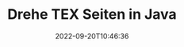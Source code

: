 ---
############################# Static ############################
layout: "auto-gen-merger"
date: 2022-09-20T10:46:36
draft: false
otherformats: pdf xps epub

############################# Head ############################
head_title: "Drehe TEX Seiten in Java – Drehe um 90, 180, 270 Winkel"
head_description: "Drehen Sie bestimmte oder alle Dokumentseiten einer TEX-Datei in einem Rotationswinkel von 90, 180, 270 mithilfe der Documents Merger API."

############################# Header ############################
title: "Drehe TEX Seiten in Java"
description: "Drehen Sie TEX-Seiten mit ein paar Zeilen Java-Code."
bg_image: "https://cms.admin.containerize.com/templates/aspose/App_Themes/V3/images/bg/header1.png"
bg_overlay: false
button:
    enable: true
    icon: "fas fa-arrow-down"
    label: "Download kostenlose Testversion"
    link: "https://downloads.groupdocs.com/merger/java"

############################# SubMenu ############################
submenu:
    enable: true

    left:
        img_alt: "GroupDocs.Merger for Java"
        image: "https://cms.admin.containerize.com/templates/groupdocs/images/product-logos/90x90-noborder/groupdocs-merger-java.png"
        product: "GroupDocs.Merger"
        platform: "Java"

    middle:
        button:

            # button loop
            - link: "https://apireference.groupdocs.com/merger/java"
              text: "API-Referenz"

            # button loop
            - link: "https://github.com/groupdocs-merger"
              text: "Codebeispiele"

            # button loop
            - link: "https://products.groupdocs.app/merger/family"
              text: "Live-Demos"

            # button loop
            - link: "https://purchase.groupdocs.com/pricing/merger/java"
              text: "Preisgestaltung"

    right:
        link_download: "https://downloads.groupdocs.com/merger"
        link_learn: "https://docs.groupdocs.com/merger/java"
        link_buy: "https://purchase.groupdocs.com"

############################# About ############################
about:
    enable: true
    title: "Über die GroupDocs.Merger for Java-API"
    content: |
        [GroupDocs.Merger for Java](/de/merger/java/) bietet eine einfache Lösung zum sicheren Zusammenführen und Teilen zwischen einer Vielzahl von Dokumentformaten, einschließlich PDF, Microsoft Office (Word, Excel, PowerPoint , OneNote), OpenDocument, HTML, Bilder und viele andere in Java-Anwendungen. Durch Hinzufügen von nur wenigen Codezeilen können Sie mehrere Dokumentoperationen ausführen, z. B. Verschieben, Entfernen, Drehen, Austauschen, Extrahieren oder Ändern der Ausrichtung von Seiten innerhalb der Dokumente. Die API zum Zusammenführen von Dokumenten unterstützt auch die Vorschau von Dokumentseiten als Bild, um die Dokumentstruktur, die Formatierung und den Inhalt auf der Seite zu analysieren.
        
        GroupDocs.Merger API ist die richtige Wahl für Unternehmenslösungen, die Funktionen zum Rotieren von Dateiseiten benötigen. Diese APIs werden auf allen wichtigen Betriebssystemen und Plattformen einschließlich J2SE 7.0 (1.7), J2SE 8.0 (1.8), Java 10 gut unterstützt.

############################# Steps ############################
steps:
    enable: true
    title_left: "Drehe TEX Dateiseiten in Java"
    content_left: |
        [GroupDocs.Merger for Java](/de/merger/java/) macht es Entwicklern von Java leicht, einige bestimmte oder alle Seiten innerhalb einer TEX-Datei um 90 zu rotieren , 180 oder 270 Drehwinkel, indem Sie ein paar einfache Schritte ausführen.
        
        * Initialisieren Sie **RotateOptions** mit dem gewünschten Rotationswinkel und den Seitenzahlen.
        * Erstellen Sie eine neue Instanz von **Merger** und übergeben Sie den Pfad des Quelldokuments als Konstruktorparameter.
        * Rufen Sie **rotatePages** auf und übergeben Sie das Objekt **RotateOptions**.
        * Rufen Sie **save** auf und geben Sie den Dateipfad an, um das resultierende Dokument zu speichern.

    title_right: "System Anforderungen"
    content_right: |
        GroupDocs.Merger for Java-APIs werden auf allen wichtigen Plattformen und Betriebssystemen unterstützt. Bevor Sie den folgenden Code ausführen, stellen Sie bitte sicher, dass die folgenden Voraussetzungen auf Ihrem System installiert sind.

        * Betriebssysteme: Microsoft Windows, Linux, MacOS
        * Entwicklungsumgebungen: NetBeans, IntelliJ IDEA, Eclipse
        * Rahmen: J2SE 7.0 (1.7), J2SE 8.0 (1.8), Java 10
        * Laden Sie die neueste Version von GroupDocs.Merger for Java von [Maven](https://repository.groupdocs.com/webapp/#/artifacts/browse/tree/General/repo/com/groupdocs/groupdocs-merger) herunter
         
    code: |
     {{% merger/additional-styles %}}
     {{< merger/code-merger title="So drehen Sie TEX-Dateiseiten mit Java-Beispielcode">}}

        ```java    
        // Drehen Sie TEX Dateiseiten mit der GroupDocs.Merger API
        // Initialisieren Sie die RotateOptions-Klasse, um den Rotationswinkel und die zu drehenden Seitenzahlen anzugeben
        RotateOptions rotateOptions = new RotateOptions(RotateMode.Rotate180, new int[] { 2, 3 });

        // Merger mit Eingabedokument TEX instanziieren
        Merger merger = new Merger("input.tex");

        // Rufen Sie die rotationPages-Methode auf und übergeben Sie ihr das RotateOptions-Objekt
        merger.rotatePages(rotateOptions);
    
        // Rufen Sie die save-Methode auf und übergeben Sie den gewünschten Dateipfad, um das Ausgabedokument zu speichern
        merger.save("output.tex");
        ```
     {{< /merger/code-merger >}}

############################# Demos ############################
demos:
    enable: true
    title: "Live-Demos - Drehen Sie TEX Dateiseiten online"
    content: |
       Drehen Sie jetzt TEX Dateiseiten, indem Sie die Website [GroupDocs.Merger Live Demos](https://products.groupdocs.app/splitter/rotate-pages/tex) besuchen.
       Die Live-Demo hat die folgenden Vorteile.
        
############################# About Formats ############################
about_formats:
    enable: true

############################# More Formats ############################
more_formats:
    enable: true
    title: "Drehen Sie Seiten anderer Dokumentformate"
    content: |
        Java dokumentiert Merger & Split API für Dateiformate und Bilder. Drehen Sie einige der gängigen Dateiformate wie unten angegeben.

############################# Back to top ###############################
back_to_top:
    enable: true
---